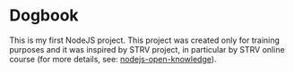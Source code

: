 # Dogbook

This is my first NodeJS project. This project was created only for training purposes and it was inspired by STRV project, in particular by STRV online course (for more details, see: [nodejs-open-knowledge](https://github.com/haraslub/dogbook.git)).